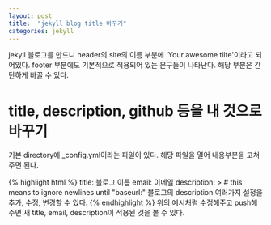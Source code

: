 ```yaml
---
layout: post
title:  "jekyll blog title 바꾸기"
categories: jekyll
---
```


jekyll 블로그를 만드니 header의 site의 이름 부분에 'Your awesome tilte'이라고 되어있다. footer 부분에도 기본적으로 적용되어 있는 문구들이 나타난다. 해당 부분은 간단하게 바꿀 수 있다.

# title, description, github 등을 내 것으로 바꾸기
기본 directory에 _config.yml이라는 파일이 있다. 해당 파일을 열어 내용부분을 고쳐주면 된다.

{% highlight html %}
title: 블로그 이름
email: 이메일
description: > # this means to ignore newlines until "baseurl:"
	블로그의 description
	여러가지 설정을 추가, 수정, 변경할 수 있다.
{% endhighlight %}
위의 예시처럼 수정해주고 push해주면 새 title, email, description이 적용된 것을 볼 수 있다.
